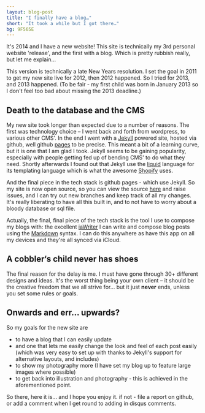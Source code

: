 ```yaml
---
layout: blog-post
title: "I finally have a blog…"
short: "It took a while but I got there…"
bg: 9F565E
---
```


It's 2014 and I have a new website! This site is technically my 3rd personal website 'release', and the first with a blog. Which is pretty rubbish really, but let me explain…

This version is technically a late New Years resolution. I set the goal in 2011 to get my new site live for 2012, then 2012 happened. So I tried for 2013, and 2013 happened. (To be fair - my first child was born in January 2013 so I don't feel too bad about missing the 2013 deadline.)

## Death to the database and the CMS
My new site took longer than expected due to a number of reasons. The first was technology choice – I went back and forth from wordpress, to various other CMS'. In the end I went with a [Jekyll](http://www.jekyllrb.com) powered site, hosted via github, well github [pages](http://pages.github.com) to be precise. This meant a bit of a learning curve, but it is one that I am glad I took. Jekyll seems to be gaining popularity, especially with people getting fed up of bending CMS' to do what they need. Shortly afterwards I found out that Jekyll use the [liquid](http://liquidmarkup.org) language for its templating language which is what the awesome [Shopify](http://www.shopify.com/?ref=chris-mousdale) uses.

And the final piece in the tech stack is github pages - which use Jekyll. So my site is now open source, so you can view the source [here](http://github.com/chrisedmo/chrisedmo.github.com/) and raise issues, and I can try out new branches and keep track of all my changes. It's really liberating to have all this built in, and to not have to worry about a bloody database or sql file. 

Actually, the final, final piece of the tech stack is the tool I use to compose my blogs with: the excellent [iaWriter](http://www.iawriter.com) I can write and compose blog posts using the [Markdown](http://daringfireball.net/projects/markdown/syntax) syntax. I can do this anywhere as have this app on all my devices and they're all synced via iCloud. 

## A cobbler‘s child never has shoes
The final reason for the delay is me. I must have gone through 30+ different designs and ideas. It's the worst thing being your own client – it should be the creative freedom that we all strive for… but it just **never** ends, unless you set some rules or goals. 

## Onwards and err… upwards?
So my goals for the new site are
<ul>
	<li>to have a blog that I can easily update </li>
	<li>and one that lets me easily change the look and feel of each post easily (which was very easy to set up with thanks to Jekyll's support for alternative layouts, and includes)</li>
	<li>to show my photography more (I have set my blog up to feature large images where possible)</li>
	<li>to get back into illustration and photography - this is achieved in the aforementioned point.</li>
</ul>

So there, here it is… and I hope you enjoy it. if not - file a report on github, or add a comment when I get round to adding in disqus comments.